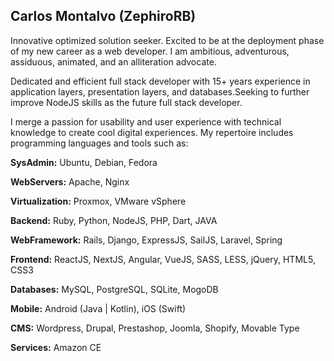 ## Carlos Montalvo (ZephiroRB)

Innovative optimized solution seeker. Excited to be at the deployment phase of my new career as a web developer. I am ambitious, adventurous, assiduous, animated, and an alliteration advocate.

Dedicated and efficient full stack developer with 15+ years experience in application layers, presentation layers, and databases.Seeking to further improve NodeJS skills as the future full stack developer.

I merge a passion for usability and user experience with technical knowledge to create cool digital experiences. My repertoire includes programming languages and tools such as:

**SysAdmin:** Ubuntu, Debian, Fedora

**WebServers:** Apache, Nginx

**Virtualization:** Proxmox, VMware vSphere

**Backend:** Ruby, Python, NodeJS, PHP, Dart, JAVA

**WebFramework:** Rails, Django, ExpressJS, SailJS, Laravel, Spring

**Frontend:** ReactJS, NextJS, Angular, VueJS, SASS, LESS, jQuery, HTML5, CSS3

**Databases:** MySQL, PostgreSQL, SQLite, MogoDB

**Mobile:** Android (Java | Kotlin), iOS (Swift)

**CMS:** Wordpress, Drupal, Prestashop, Joomla, Shopify, Movable Type

**Services:** Amazon CE
